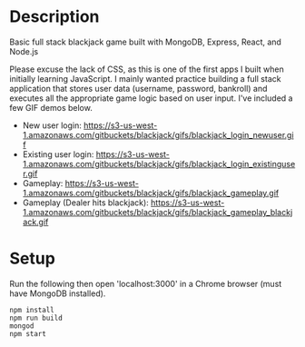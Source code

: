 # Description
Basic full stack blackjack game built with MongoDB, Express, React, and Node.js

Please excuse the lack of CSS, as this is one of the first apps I built when initially learning JavaScript. I mainly wanted practice building a full stack application that stores user data (username, password, bankroll) and executes all the appropriate game logic based on user input. I've included a few GIF demos below.

- New user login: https://s3-us-west-1.amazonaws.com/gitbuckets/blackjack/gifs/blackjack_login_newuser.gif
- Existing user login: https://s3-us-west-1.amazonaws.com/gitbuckets/blackjack/gifs/blackjack_login_existinguser.gif
- Gameplay: https://s3-us-west-1.amazonaws.com/gitbuckets/blackjack/gifs/blackjack_gameplay.gif
- Gameplay (Dealer hits blackjack): https://s3-us-west-1.amazonaws.com/gitbuckets/blackjack/gifs/blackjack_gameplay_blackjack.gif

# Setup
Run the following then open 'localhost:3000' in a Chrome browser (must have MongoDB installed).
```
npm install
npm run build
mongod
npm start
```
